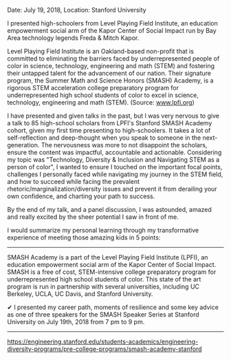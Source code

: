 Date: July 19, 2018, Location: Stanford University

I presented high-schoolers from Level Playing Field Institute, an education empowerment social arm of the Kapor Center of Social Impact run by Bay Area technology legends Freda & Mitch Kapor.

Level Playing Field Institute is an Oakland-based non-profit that is committed to eliminating the barriers faced by underrepresented people of color in science, technology, engineering and math (STEM) and fostering their untapped talent for the advancement of our nation. Their signature program, the Summer Math and Science Honors (SMASH) Academy, is a rigorous STEM acceleration college preparatory program for underrepresented high school students of color to excel in science, technology, engineering and math (STEM). (Source: www.lpfi.org)

I have presented and given talks in the past, but I was very nervous to give a talk to 85 high-school scholars from LPFI's Stanford SMASH Academy cohort, given my first time presenting to high-schoolers. It takes a lot of self-reflection and deep-thought when you speak to someone in the next-generation. The nervousness was more to not disappoint the scholars, ensure the content was impactful, accountable and actionable. Considering my topic was "Technology, Diversity & Inclusion and Navigating STEM as a person of color", I wanted to ensure I touched on the important focal points, challenges I personally faced while navigating my journey in the STEM field, and how to succeed while facing the prevalent rhetoric/marginalization/diversity issues and prevent it from derailing your own confidence, and charting your path to success.

By the end of my talk, and a panel discussion, I was astounded, amazed and really excited by the sheer potential I saw in front of me.

I would summarize my personal learning through my transformative experience of meeting those amazing kids in 5 points:

---

SMASH Academy is a part of the Level Playing Field Institute (LPFI), an education empowerment social arm of the Kapor Center of Social Impact. SMASH is a free of cost, STEM-intensive college preparatory program for underrepresented high school students of color. This state of the art program is run in partnership with several universities, including UC Berkeley, UCLA, UC Davis, and Stanford University.

✔︎ I presented my career path, moments of resilience and some key advice as one of three speakers for the SMASH Speaker Series at Stanford University on July 19th, 2018 from 7 pm to 9 pm.

---

https://engineering.stanford.edu/students-academics/engineering-diversity-programs/pre-college-programs/smash-academy-stanford
